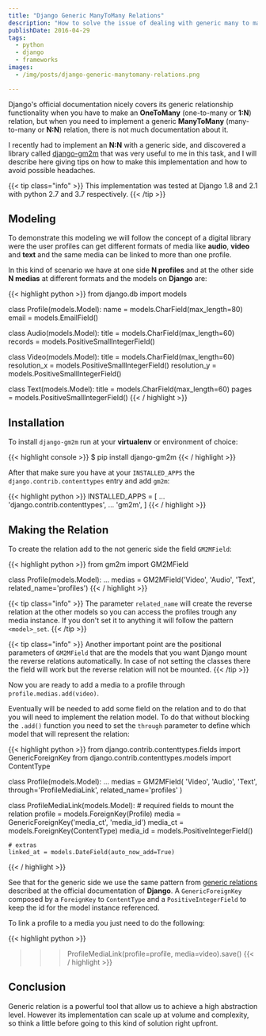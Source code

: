 ```yaml
---
title: "Django Generic ManyToMany Relations"
description: "How to solve the issue of dealing with generic many to many relations on Django"
publishDate: 2016-04-29
tags:
  - python
  - django
  - frameworks
images:
  - /img/posts/django-generic-manytomany-relations.png

---
```


Django's official documentation nicely covers its generic relationship functionality when you have to make an **OneToMany** (one-to-many or **1:N**) relation, but when you need to implement a generic **ManyToMany** (many-to-many or **N:N**) relation, there is not much documentation about it.

I recently had to implement an **N:N** with a generic side, and discovered a library called [django-gm2m](http://django-gm2m.readthedocs.io/en/stable/index.html) that was very useful to me in this task, and I will describe here giving tips on how to make this implementation and how to avoid possible headaches.

{{< tip class="info" >}}
This implementation was tested at Django 1.8 and 2.1 with python 2.7 and 3.7 respectively.
{{< /tip >}}

## Modeling

To demonstrate this modeling we will follow the concept of a digital library were the user profiles can get different formats of media like **audio**, **video** and **text** and the same media can be linked to more than one profile.

In this kind of scenario we have at one side **N profiles** and at the other side **N medias** at different formats and the models on **Django** are:

{{< highlight python >}}
from django.db import models

class Profile(models.Model):
    name = models.CharField(max_length=80)
    email = models.EmailField()

class Audio(models.Model):
    title = models.CharField(max_length=60)
    records = models.PositiveSmallIntegerField()

class Video(models.Model):
    title = models.CharField(max_length=60)
    resolution_x = models.PositiveSmallIntegerField()
    resolution_y = models.PositiveSmallIntegerField()

class Text(models.Model):
    title = models.CharField(max_length=60)
    pages = models.PositiveSmallIntegerField()
{{< / highlight >}}

## Installation

To install `django-gm2m` run at your **virtualenv** or environment of choice:

{{< highlight console >}}
$ pip install django-gm2m
{{< / highlight >}}

After that make sure you have at your `INSTALLED_APPS` the `django.contrib.contenttypes` entry and add `gm2m`:

{{< highlight python >}}
INSTALLED_APPS = [
   ...
   'django.contrib.contenttypes',
   ...
   'gm2m',
]
{{< / highlight >}}

## Making the Relation

To create the relation add to the not generic side the field `GM2MField`:

{{< highlight python >}}
from gm2m import GM2MField

class Profile(models.Model):
    ...
    medias = GM2MField('Video', 'Audio', 'Text', related_name='profiles')
{{< / highlight >}}

{{< tip class="info" >}}
The parameter `related_name` will create the reverse relation at the other models so you can access the profiles trough any media instance. If you don't set it to anything it will follow the pattern `<model>_set`.
{{< /tip >}}

{{< tip class="info" >}}
Another important point are the positional parameters of  `GM2MField` that are the models that you want Django mount the reverse relations automatically. In case of not setting the classes there the field will work but the reverse relation will not be mounted.
{{< /tip >}}

Now you are ready to add a media to a profile through `profile.medias.add(video)`.

Eventually will be needed to add some field on the relation and to do that you will need to implement the relation model. To do that without blocking the `.add()` function you need to set the `through` parameter to define which model that will represent the relation:

{{< highlight python >}}
from django.contrib.contenttypes.fields import GenericForeignKey
from django.contrib.contenttypes.models import ContentType

class Profile(models.Model):
    ...
    medias = GM2MField(
        'Video', 'Audio', 'Text', through='ProfileMediaLink', related_name='profiles'
    )

class ProfileMediaLink(models.Model):
    # required fields to mount the relation
    profile = models.ForeignKey(Profile)
    media = GenericForeignKey('media_ct', 'media_id')
    media_ct = models.ForeignKey(ContentType)
    media_id = models.PositiveIntegerField()

    # extras
    linked_at = models.DateField(auto_now_add=True)
{{< / highlight >}}

See that for the generic side we use the same pattern from [generic relations](https://docs.djangoproject.com/en/dev/ref/contrib/contenttypes/#generic-relations) described at the official documentation of **Django**.  A `GenericForeignKey` composed by a `ForeignKey` to `ContentType` and a `PositiveIntegerField` to keep the id for the model instance referenced.


To link a profile to a media you just need to do the following:

{{< highlight python >}}
>>> ProfileMediaLink(profile=profile, media=video).save()
{{< / highlight >}}

## Conclusion

Generic relation is a powerful tool that allow us to achieve a high abstraction level. However its implementation can scale up at volume and complexity, so think a little before going to this kind of solution right upfront.
